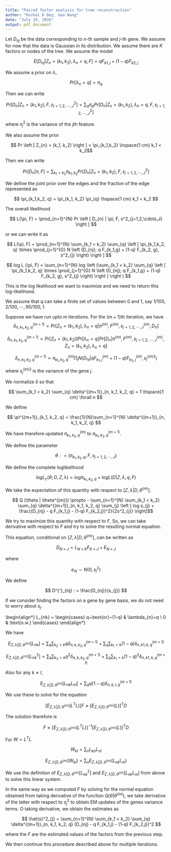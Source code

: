 ```yaml
---
title: "Paired factor analysis for tree reconstruction"
author: "Kushal K Dey, Gao Wang"
date: "July 19, 2016"
output: pdf_document
---
```


Let $D_{nj}$ be the data corresponding to $n$-th sample and $j$-th gene. 
We assume for now that the data is Gaussian in its distribution. 
We assume there are $K$ factors or nodes of the tree. We assume the model 

$$ E \left [ D_{nj} | Z_{n} = (k_1, k_2), \lambda_{n}=q, F \right] = q F_{k1,j} + (1-q) F_{k2,j} $$

We assume a prior on $\lambda$,

$$ Pr \left [ \lambda_{n} = q \right ] = \pi_{q}  $$

Then we can write 

$$ Pr \left [ D_{n} | Z_{n}=(k_1,k_2), F, s^2_{j=1,2,\cdots,J} \right ] = \sum_{q} \pi_{q} Pr \left [D_{n} | Z_{n}=(k_1,k_2), \lambda_{n}=q, F, s^2_{j=1,2,\cdots,J} \right ] $$

where $s^2_{j}$ is the variance of the $j$th feature.

We also assume the prior 

$$ Pr \left [ Z_{n} = (k_1, k_2) \right ] = \pi_{k_1,k_2} \hspace{1 cm} k_1 < k_2$$

Then we can write 

$$ Pr \left [ D_{n} | \pi, F \right ] = \sum_{k_1 < k_2} \pi_{k_1, k_2} Pr \left [ D_{n} | Z_{n}=(k_1,k_2), F, s^2_{j=1,2,\cdots,J} \right ] $$

We define the joint prior over the edges and the fraction of the edge represented as 

$$ \pi_{k_1,k_2, q} = \pi_{k_1, k_2} \pi_{q} \hspace{1 cm} k_1 < k_2 $$

The overall likelihood 

$$ L(\pi, F) = \prod_{n=1}^{N} Pr \left [ D_{n} | \pi, F, s^2_{j=1,2,\cdots,J} \right ] $$

or we can write it as 

$$ L(\pi, F) = \prod_{n=1}^{N} \sum_{k_1 < k_2} \sum_{q} \left [ \pi_{k_1,k_2, q} \times \prod_{j=1}^{G} N \left (D_{nj}; q F_{k_1,g} + (1-q) F_{k_2, g}, s^2_{j} \right) \right ]  $$

$$ log L (\pi, F) = \sum_{n=1}^{N} log \left (\sum_{k_1 < k_2} \sum_{q} \left [ \pi_{k_1,k_2, q} \times \prod_{j=1}^{G} N \left (D_{nj}; q F_{k_1,g} + (1-q) F_{k_2, g}, s^2_{j} \right) \right ] \right ) $$

This is the log likelihood we want to maximize and we need to return this log-likelihood. 

We assume that $q$ can take a finite set of values between $0$ and $1$, 
say $1/100, 2/100, \cdots, 90/100, 1$.

Suppose we have run upto $m$ iterations. For the $(m+1)$th iteration, we have 
$$\delta^{(m+1)}_{n, k_1, k_2, q} = Pr \left [ Z_{n} = (k_1, k_2), \lambda_{n} = q | \pi^{(m)}, F^{(m)}, s^{(m)}_{j=1,2,\cdots,J}, D_{n} \right ] $$

$$\delta^{(m+1)}_{n, k_1, k_2, q} \propto Pr \left [ Z_{n} = (k_1, k_2) \right] Pr \left [ \lambda_{n} = q \right] Pr \left [ D_{n} |  \pi^{(m)}, F^{(m)}, s^{(m)}_{j=1,2,\cdots,J}, Z_{n}= (k_1, k_2), \lambda_{n}=q \right] $$

$$ \delta^{(m+1)}_{n, k_1, k_2, q} \propto \pi^{(m)}_{k_1,k_2, q} \prod_{j} N \left (D_{nj} | qF^{(m)}_{k_1,j} + (1-q)F^{(m)}_{k_2,j}, {s_j^{(m)}}^2 \right) $$

where ${s_j^{(m)}}^2$ is the variance of the gene $j$.

We normalize $\delta$ so that 

$$ \sum_{k_1 < k_2} \sum_{q} \delta^{(m+1)}_{n, k_1, k_2, q} = 1 \hspace{1 cm} \forall n $$

We define 

$$ \pi^{(m+1)}_{k_1, k_2, q} = \frac{1}{N}\sum_{n=1}^{N} \delta^{(m+1)}_{n, k_1, k_2, q} $$


We have therefore updated $\pi^{(m)}_{k_1, k_2, q}$ to $\pi^{(m+1)}_{k_1, k_2, q}$.

We define the parameter 

$$ \theta : = \left (\pi_{k_1,k_2, q}, F, s_{j=1,2,\cdots,J} \right ) $$

We define the complete loglikelihood 

$$ log L_{c} \left (\theta; D, Z, \lambda \right ) = log \pi_{k_1,k_2, q} + log L (D | Z, \lambda, q, F) $$

We take the expectation of this quantity with respect to $\left [ Z, \lambda | D, \theta^{(m)} \right ]$.

$$ Q (\theta | \theta^{(m)}) \propto - \sum_{n=1}^{N} \sum_{k_1 < k_2} \sum_{q} \delta^{(m+1)}_{n, k_1, k_2, q}  \sum_{j} \left [ log s_{j} + \frac{(D_{nj} - q F_{k_1,j} - (1-q) F_{k_2,j})^2}{2s^2_{j}} \right]$$

We try to maximize this quantity with respect to $F$, So, we can take derivative with respect to $F$ and try to solve the resulting normal equation.

This equation, conditional on $\left [ Z, \lambda | D, \theta^{(m)} \right ]$, can be written as 

$$ D_{N \times J} = L_{N \times K} F_{K \times J} + E_{N \times J} $$

where 

$$ e_{nj} \sim N(0, s^2_{j}) $$

We define 

$$ D^{'}_{nj} : = \frac{D_{nj}}{s_{j}} $$

If we consider finding the factors on a gene by gene basis, we do not need to worry about $s_j$.

\begin{align*}
L_{nk} =
\begin{cases}
    q~\text{or}~(1-q) & \lambda_{n}=q \\
    0 & \text{o.w.}
\end{cases}
\end{align*}

We have 

$$ E_{ Z, \lambda | D, \theta^{(m)}} \left [ L_{nk} \right ] = \sum_{q}  \sum_{k_2 > k} q \delta^{(m+1)}_{n,k,k_2, q}  + \sum_{q}  \sum_{k_1 < k} (1-q) \delta^{(m+1)}_{n,k1,k,q}$$

$$ E_{ Z, \lambda | D, \theta^{(m)}} \left [ L^2_{nk} \right ] = \sum_{q}  \sum_{k_2 > k} q^2 \delta^{(m+1)}_{n,k,k_2, q}  + \sum_{q}  \sum_{k_1 < k} (1-q)^2 \delta^{(m+1)}_{n,k1,k,q} $$

Also for any $k \neq l$,

$$ E_{ Z, \lambda | D, \theta^{(m)}} \left [ L_{nk}L_{nl} \right ] =
\sum_{q} q(1-q) \delta^{(m+1)}_{n,k,l,q} $$

We use these to solve for the equation

$$ \left [ E_{ Z, \lambda | D, \theta^{(m)}} \left( L^{T}L \right ) \right ] F \approx \left [ E_{ Z, \lambda | D, \theta^{(m)}} (L) \right] ^{T} D $$

The solution therefore is 

$$ F \approx \left [ E_{ Z, \lambda | D, \theta^{(m)}} \left( L^{T}L \right ) \right]^{-1} \left [ E_{ Z, \lambda | D, \theta^{(m)}} (L) \right]^{T} D $$

For $W = L^{T}L$

$$ W_{kl} = \sum_{n} L_{kn}L_{nl} $$

$$ E_{ Z, \lambda | D, \theta^{(m)}} \left ( W_{kl} \right ) = \sum_{n}  E_{ Z, \lambda | D, \theta^{(m)}} \left ( L_{nk}L_{nl} \right) $$

We use the definition of $E_{ Z, \lambda | D, \theta^{(m)}} \left [ L^2_{nk} \right ]$ 
and $E_{ Z, \lambda | D, \theta^{(m)}} \left [ L_{nk}L_{nl} \right ]$ 
from above to solve this linear system. 

In the same way as we computed $F$ by solving for the normal equation obtained from taking derivative of the function $Q (\theta | \theta^{(m)})$, we take derivative of the latter with respect to $s^2_{j}$ to obtain EM updates of the genes variance terms. O  taking derivative, we obtain the estimates as 

$$ \hat{s}^2_{j} = \sum_{n=1}^{N} \sum_{k_1 < k_2} \sum_{q} \delta^{(m+1)}_{n, k_1, k_2, q} (D_{nj} - q F_{k_1,j} - (1-q) F_{k_2,j})^2 $$

where the $F$ are the estimated values of the factors from the previous step.

We then continue this procedure described above for multiple iterations.
